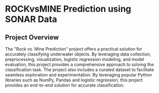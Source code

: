 # ROCKvsMINE Prediction using SONAR Data
## Project Overview 

The "Rock vs. Mine Prediction" project offers a practical solution for accurately classifying underwater objects. By leveraging data collection, preprocessing, visualization, logistic regression modeling, and model evaluation, this project provides a comprehensive approach to solving the classification task. The project also includes a curated dataset to facilitate seamless exploration and experimentation.
By leveraging popular Python libraries such as NumPy, Pandas and logistic regression, this project provides an end-to-end solution for accurate classification.
